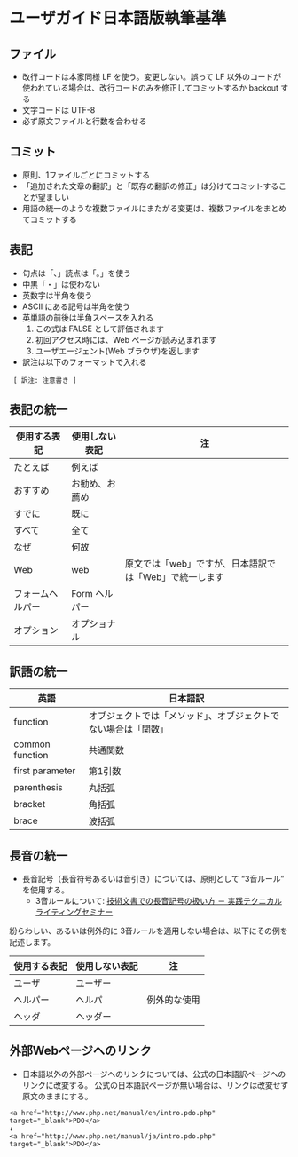 # ユーザガイド日本語版執筆基準

## ファイル

* 改行コードは本家同様 LF を使う。変更しない。誤って LF 以外のコードが使われている場合は、改行コードのみを修正してコミットするか backout する
* 文字コードは UTF-8
* 必ず原文ファイルと行数を合わせる

## コミット

* 原則、1ファイルごとにコミットする
* 「追加された文章の翻訳」と「既存の翻訳の修正」は分けてコミットすることが望ましい
* 用語の統一のような複数ファイルにまたがる変更は、複数ファイルをまとめてコミットする

## 表記

* 句点は「、」読点は「。」を使う
* 中黒「・」は使わない
* 英数字は半角を使う
* ASCII にある記号は半角を使う
* 英単語の前後は半角スペースを入れる
  1. この式は FALSE として評価されます
  2. 初回アクセス時には、Web ページが読み込まれます
  3. ユーザエージェント(Web ブラウザ)を返します
* 訳注は以下のフォーマットで入れる
```
 [ 訳注: 注意書き ]
```

## 表記の統一

|使用する表記    |使用しない表記|注                                                    |
|----------------|--------------|------------------------------------------------------|
|たとえば        |例えば        |                                                      |
|おすすめ        |お勧め、お薦め|                                                      |
|すでに          |既に          |                                                      |
|すべて          |全て          |                                                      |
|なぜ            |何故          |                                                      |
|Web             |web           |原文では「web」ですが、日本語訳では「Web」で統一します|
|フォームヘルパー|Form ヘルパー |                                                      |
|オプション      |オプショナル  |                                                      |

## 訳語の統一

|英語           |日本語訳                                                      |
|---------------|--------------------------------------------------------------|
|function       |オブジェクトでは「メソッド」、オブジェクトでない場合は「関数」|
|common function|共通関数                                                      |
|first parameter|第1引数                                                       |
|parenthesis    |丸括弧                                                        |
|bracket        |角括弧                                                        |
|brace          |波括弧                                                        |

## 長音の統一

* 長音記号（長音符号あるいは音引き）については、原則として “3音ルール” を使用する。
  * 3音ルールについて: [技術文書での長音記号の扱い方 － 実践テクニカルライティングセミナー](http://www.yamanouchi-yri.com/yrihp/techwrt-2-4s/t-2-4s07fa-1.htm)

紛らわしい、あるいは例外的に 3音ルールを適用しない場合は、以下にその例を記述します。

|使用する表記|使用しない表記|注          |
|------------|--------------|------------|
|ユーザ      |ユーザー      |            |
|ヘルパー    |ヘルパ        |例外的な使用|
|ヘッダ      |ヘッダー      |            |

## 外部Webページへのリンク

* 日本語以外の外部ページへのリンクについては、公式の日本語訳ページへのリンクに改変する。
公式の日本語訳ページが無い場合は、リンクは改変せず原文のままにする。

```
<a href="http://www.php.net/manual/en/intro.pdo.php" target="_blank">PDO</a>
↓
<a href="http://www.php.net/manual/ja/intro.pdo.php" target="_blank">PDO</a>
```
